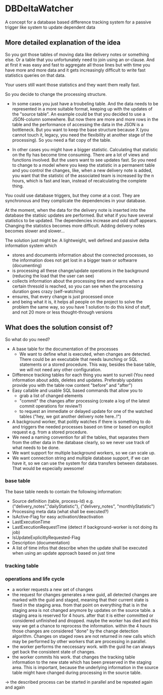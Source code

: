 # DBDeltaWatcher
A concept for a database based difference tracking system for a passive trigger like system to update dependent data

## More detailed explanation of the idea
So you got those tables of moving data like delivery notes or something else. Or a table that you unfortunately need to join using an or-clause. And at first it was easy and fast to aggregate all those lines but with time you have more and more data and it gets increasingly difficult to write fast statistics queries on that data. 

Your users still want those statistics and they want them really fast. 

So you decide to change the processing structure.  

- In some cases you just have a troubeling table. And the data needs to be represented in a more suitable format, keeping up with the updates of the "source table". An example could be that you decided to use a JSON-column somewhere. But now there are more and more rows in the table and the performance of accessing the data in the JSON is a bottleneck. But you want to keep the base structure because X (you cannot touch it, legacy, you need the flexibility at another stage of the processing). So you need a flat copy of the table.

- In other cases you might have a bigger statistic. Calculating that statistic on the fly has become time consuming. There are a lot of views and functions involved. But the users want to see updates fast. So you need to change to a model where you keep the statistic in a permanent table and you control the changes, like, when a new delivery note is added, you want that the statistic of the associated team is increased by the n hours, which is fast and lean, instead of recalculating the complete thing.

You could use database triggers, but they come at a cost. They are synchronous and they complicate the dependencies in your database. 

At the moment, when the data for the delivery note is inserted into the database the statisic updates are performed. But what if you have several statistics to be updated. The dependencies increase and odd stuff appears. Changing the statistics becomes more difficult. Adding delivery notes becomes slower and slower...

The solution just might be: A lightweight, well defined and passive delta information system which

- stores and documents information about the connected processes, so the information does not get lost in a bigger team or softwarre (documenting)
- is processing all these change/update operations in the background (reducing the load that the user can see)
- collects information about the processing time and warns when a certain thresold is reached, so you can see when the processing duration goes crazy (self-watching)
- ensures, that every change is just processed once
- and being what it is, it helps all people on the project to solve the problem the same way, so you have 1 solution to do this kind of stuff, and not 20 more or less thought-through versions

## What does the solution consist of?

So what do you need? 
- A base table for the documentation of the processes
  - We want to define what is executed, when changes are detected. There could be an executable that needs launching or SQL statements or a stored procedure. This way, besides the base table, we will not need any other configuration.
- Difference tracking tables for each thing you want to surveil (You need information about adds, deletes and updates. Preferably updates provide you with the table row content "before" and "after") 
- Easy callable and usable SQL based commands that allow you to 
  - grab a list of changed elements
  - "commit" the changes after processing (create a log of the latest commit operations for review?)
  - to request an immediate or delayed update for one of the watched tables ("hey, we got another delivery note here..!") 
- A background worker, that politly watches if there is something to do and triggers the needed processes based on time or based on explicit request e.g. from a stored procedure.
- We need a naming convention for all the tables, that separates them from the other data in the database clearly, so we never use track of what needs to be done.
- We want support for multiple background workers, so we can scale up.
- We want connection string and multiple database support, if we can have it, so we can use the system for data transfers between databases. That would be especially awesome!

### base table

The base table needs to contain the following information:
- Source definition (table, process-Id) e.g. ("delivery_notes","dailyStatistic"), ("delivery_notes", "monthlyStatistic") 
- Processing meta data (what shall be executed?)
- IsActive-Flag for easy activation/deactivation
- LastExecutionTime
- LastExecutionRequestTime (detect if background-worker is not doing its job)
- IsUpdateExplicitlyRequested-Flag
- Description (documentation)
- A list of time infos that describe when the update shall be executed when using an update approach based on just time

### tracking table

### operations and life cycle

- a worker requests a new set of changes
- the request for changes generates a new guid, all detected changes are marked with the guid and staged, meaning that their current state is fixed in the staging area. from that point on everything that is in the staging area is not changed anymore by updates on the source table. a staging area is reserved for 4 hours. after that it is either committed or considered unfinished and dropped. maybe the worker has died and this way we get a chance to reprocess the information. within the 4 hours those changes are considered "done" by the change detection algorithm. Changes on staged rows are not returned in new calls which may be performed by other workers that are processing in parallel.
- the worker performs the neccessary work. with the guid he can always get back the consistent state of changes.
- the worker commits his work. that changes the tracking table information to the new state which has been preserved in the staging area. This is important, because the underlying information in the source table might have changed during processing in the source table.

-> the described process can be started in parallel and be repeated again and again

